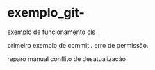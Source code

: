 # exemplo_git-
exemplo de funcionamento cls

primeiro exemplo de commit .
erro de permissão.

reparo manual 
conflito de desatualização 
